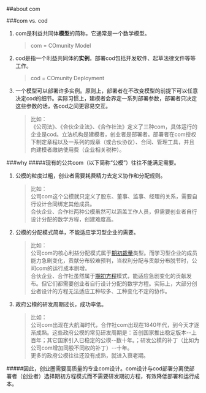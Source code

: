 ##about com


###com vs. cod
1. com是利益共同体**模型**的简称，它通常是一个数学模型。  

	>com = COmunity Model
2. cod是指一个利益共同体的**实例**，部署cod包括开发软件、起草法律文件等等工作。
	>cod = COmunity Deployment

3. 一个模型可以部署许多实例。原则上，部署者在不改变模型的前提下可以任意决定cod的细节。实际习惯上，建模者会界定一系列部署参数，部署者只决定这些参数的话，各cod之间更容易交互。
	>比如：  
	>《公司法》、《合伙企业法》、《合作社法》定义了三种com，具体运行的企业是cod。立法机构是建模者，创业者是部署者。部署者在com授权下制定章程以及一系列的规章（或合伙协议）、合同、管理工具，并且向建模者缴纳使用费（企业相关税种）。  

###why
#####现有的公共com（以下简称“公模”）往往不能满足需要。

1. 公模的粒度过粗，创业者需要耗费精力去定义协作和分配规则。

	> 比如：  
	> 公司com这个公模就只定义了股东、董事、监事、经理的关系，需要自行设计合同绑定其他成员。  
	> 合伙企业、合作社两种公模虽然可以涵盖工作人员，但需要创业者自行设计分配的数学方程，创建难度高。

2. 公模的分配模式简单，不能适应学习型企业的需要。

	>比如：  
	>公司com的核心利益分配模式属于[期初裁量](原型1406/huangyg.2001.原型1406.md#alloctype)类型。而学习型企业的成员能力急剧变化，贡献分布较难预判，当权利分配与贡献分布脱节时，公司com的运行成本剧增。  
	>合伙企业、合作社虽然属于[期初方程](原型1406/huangyg.2001.原型1406.md#alloctype)模式，能适应急剧变化的贡献发布。但它们都需要创业者自行设计分配的数学方程。实际上，大部分创业者设计的方程无法适应工种较多、工种变化不定的协作。

3. 政府公模的研发周期过长，成功率低。

	>比如：  
	>公司com出现在大航海时代，合作社com出现在1840年代，到今天才逐渐成熟。这些政府公模的常见研发周期是：首创国家推出稳定版本--上百年；其它国家引入已稳定的公模--数十年。；研发公模的补丁（比如为公司com增加同股不同权的补丁）--十年。  
	>更多的政府公模往往还没有成熟，就进入衰老期。

#####因此，创业圈需要高质量的专业com设计。com设计与cod部署分离使部署者（创业者）选择期初方程模式而不需要研发期初方程，有效降低部署和运行成本。

<!--
###how
1. 从而使针对特定行业甚至特定产品的专用com成为事实。
	>比如：  
	>一般创业者难以自行设计期初方程，被迫采取期初裁量甚至期末裁量模式。
	>
2. 具体部署方式有合同和纯数学两种。人工裁量成分越少，通过IT设备实现的com逻辑比例越高。

	>合同方式
2. 
3. 
4. 明确的
-->
